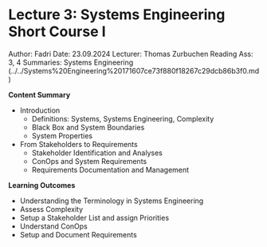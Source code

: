 # Lecture 3: Systems Engineering Short Course I

Author: Fadri
Date: 23.09.2024
Lecturer: Thomas Zurbuchen
Reading Ass: 3, 4
Summaries: Systems Engineering (../../Systems%20Engineering%20171607ce73f880f18267c29dcb86b3f0.md)

**Content Summary**

- Introduction
    - Definitions: Systems, Systems Engineering, Complexity
    - Black Box and System Boundaries
    - System Properties
- From Stakeholders to Requirements
    - Stakeholder Identification and Analyses
    - ConOps and System Requirements
    - Requirements Documentation and Management

**Learning Outcomes**

- Understanding the Terminology in Systems Engineering
- Assess Complexity
- Setup a Stakeholder List and assign Priorities
- Understand ConOps
- Setup and Document Requirements